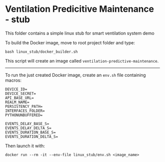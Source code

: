 
# Ventilation Predicitive Maintenance - stub

This folder contains a simple linux stub for smart ventilation system demo

To build the Docker image, move to root project folder and type:

`bash linux_stub/docker_builder.sh`

This script will create an image called `ventilation-predictive-maintenance`.

---

To run the just created Docker image, create an `env.sh` file containing macros:

```
DEVICE_ID=
DEVICE_SECRET=
API_BASE_URL=
REALM_NAME=
PERSISTENCY_PATH=
INTERFACES_FOLDER=
PYTHONUNBUFFERED=

EVENTS_DELAY_BASE_S=
EVENTS_DELAY_DELTA_S=
EVENTS_DURATION_BASE_S=
EVENTS_DURATION_DELTA_S=
```

Then launch it with:

`docker run --rm -it --env-file linux_stub/env.sh <image_name>`